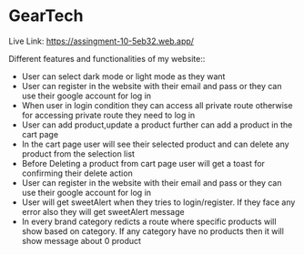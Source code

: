 # GearTech

Live Link: https://assingment-10-5eb32.web.app/

Different features and functionalities of my website::

- User can select dark mode or light mode as they want
- User can register in the website with their email and pass or they can use their google account for log in
- When user in login condition they can access all private route otherwise for accessing private route they need to log in
- User can add product,update a product further can add a product in the cart page
- In the cart page user will see their selected product and can delete any product from the selection list
- Before Deleting a product from cart page user will get a toast for confirming their delete action
- User can register in the website with their email and pass or they can use their google account for log in
- User will get sweetAlert when they tries to login/register. If they face any error also they will get sweetAlert message
- In every brand category redicts a route where specific products will show based on category. If any category have no products then it will show message about 0 product
